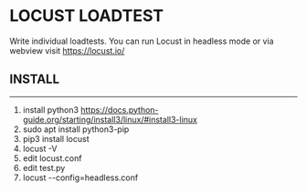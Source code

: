 # LOCUST LOADTEST

Write individual loadtests. You can run Locust in headless mode or via webview
visit https://locust.io/

## INSTALL

---

1. install python3
   https://docs.python-guide.org/starting/install3/linux/#install3-linux
2. sudo apt install python3-pip
3. pip3 install locust
4. locust -V
5. edit locust.conf
6. edit test.py
7. locust --config=headless.conf
